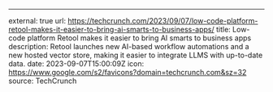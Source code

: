---
external: true
url: https://techcrunch.com/2023/09/07/low-code-platform-retool-makes-it-easier-to-bring-ai-smarts-to-business-apps/
title: Low-code platform Retool makes it easier to bring AI smarts to business apps
description: Retool launches new AI-based workflow automations and a new hosted vector store, making it easier to integrate LLMS with up-to-date data.
date: 2023-09-07T15:00:09Z
icon: https://www.google.com/s2/favicons?domain=techcrunch.com&sz=32
source: TechCrunch